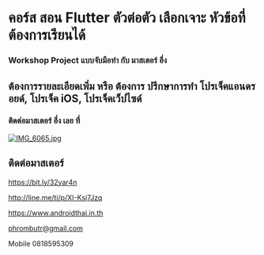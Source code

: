 
# คอร์ส สอน Flutter ตัวต่อตัว เลือกเจาะ หัวข้อที่ต้องการเรียนได้
### Workshop Project แบบจับมือทำ กับ มาสเตอร์ อึ่ง
## ต้องการรายละเอียดเพิ่ม หรือ ต้องการ ปรึกษาการทำ โปรเจ็คแอนดรอยด์, โปรเจ็ค iOS, โปรเจ็คเว็ปไซด์
### ติดต่อมาสเตอร์ อึ่ง เลย ที่
[![IMG_6065.jpg](https://s26.postimg.cc/kajrs6fbt/IMG_6065.jpg)](https://postimg.cc/image/7j5llo5jp/)
## ติดต่อมาสเตอร์
https://bit.ly/32yar4n

http://line.me/ti/p/XI-Ksj7Jzq

https://www.androidthai.in.th

phrombutr@gmail.com

Mobile 0818595309